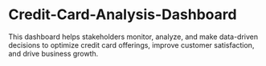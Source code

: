 # Credit-Card-Analysis-Dashboard
This dashboard helps stakeholders monitor, analyze, and make data-driven decisions to optimize credit card offerings, improve customer satisfaction, and drive business growth.
